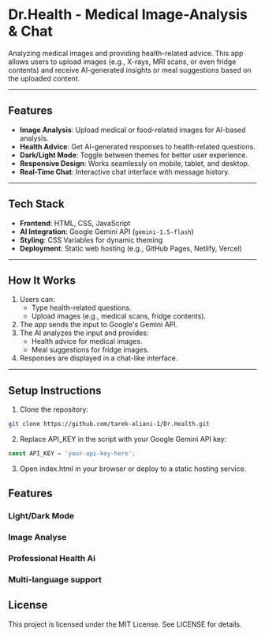 # Dr.Health - Medical Image-Analysis & Chat

Analyzing medical images and providing health-related advice. This app allows users to upload images (e.g., X-rays, MRI scans, or even fridge contents) and receive AI-generated insights or meal suggestions based on the uploaded content.

---

## Features
- **Image Analysis**: Upload medical or food-related images for AI-based analysis.
- **Health Advice**: Get AI-generated responses to health-related questions.
- **Dark/Light Mode**: Toggle between themes for better user experience.
- **Responsive Design**: Works seamlessly on mobile, tablet, and desktop.
- **Real-Time Chat**: Interactive chat interface with message history.

---

## Tech Stack
- **Frontend**: HTML, CSS, JavaScript
- **AI Integration**: Google Gemini API (`gemini-1.5-flash`)
- **Styling**: CSS Variables for dynamic theming
- **Deployment**: Static web hosting (e.g., GitHub Pages, Netlify, Vercel)

---

## How It Works
1. Users can:
   - Type health-related questions.
   - Upload images (e.g., medical scans, fridge contents).
2. The app sends the input to Google's Gemini API.
3. The AI analyzes the input and provides:
   - Health advice for medical images.
   - Meal suggestions for fridge images.
4. Responses are displayed in a chat-like interface.

---

## Setup Instructions
1. Clone the repository:
```bash
git clone https://github.com/tarek-aliani-1/Dr.Health.git
```
2. Replace API_KEY in the script with your Google Gemini API key:
```javascript
const API_KEY = 'your-api-key-here';
```
3. Open index.html in your browser or deploy to a static hosting service.

## Features
### Light/Dark Mode
### Image Analyse
### Professional Health Ai
### Multi-language support

## License
This project is licensed under the MIT License. See LICENSE for details.
